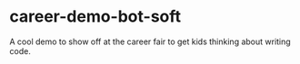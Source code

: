 career-demo-bot-soft
====================

A cool demo to show off at the career fair to get kids thinking about writing code.
